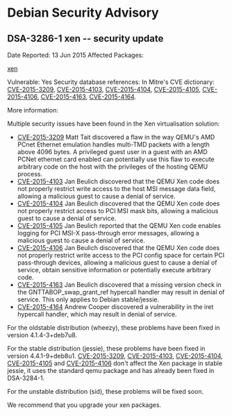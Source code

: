
Debian Security Advisory
========================


DSA-3286-1 xen -- security update
---------------------------------



Date Reported:
13 Jun 2015
Affected Packages:

[xen](https://packages.debian.org/src:xen)

Vulnerable:
Yes
Security database references:
In Mitre's CVE dictionary: [CVE-2015-3209](https://security-tracker.debian.org/tracker/CVE-2015-3209), [CVE-2015-4103](https://security-tracker.debian.org/tracker/CVE-2015-4103), [CVE-2015-4104](https://security-tracker.debian.org/tracker/CVE-2015-4104), [CVE-2015-4105](https://security-tracker.debian.org/tracker/CVE-2015-4105), [CVE-2015-4106](https://security-tracker.debian.org/tracker/CVE-2015-4106), [CVE-2015-4163](https://security-tracker.debian.org/tracker/CVE-2015-4163), [CVE-2015-4164](https://security-tracker.debian.org/tracker/CVE-2015-4164).  

More information:

Multiple security issues have been found in the Xen virtualisation
solution:


* [CVE-2015-3209](https://security-tracker.debian.org/tracker/CVE-2015-3209)
Matt Tait discovered a flaw in the way QEMU's AMD PCnet Ethernet
 emulation handles multi-TMD packets with a length above 4096 bytes.
 A privileged guest user in a guest with an AMD PCNet ethernet card
 enabled can potentially use this flaw to execute arbitrary code on
 the host with the privileges of the hosting QEMU process.
* [CVE-2015-4103](https://security-tracker.debian.org/tracker/CVE-2015-4103)
Jan Beulich discovered that the QEMU Xen code does not properly
 restrict write access to the host MSI message data field, allowing
 a malicious guest to cause a denial of service.
* [CVE-2015-4104](https://security-tracker.debian.org/tracker/CVE-2015-4104)
Jan Beulich discovered that the QEMU Xen code does not properly
 restrict access to PCI MSI mask bits, allowing a malicious guest to
 cause a denial of service.
* [CVE-2015-4105](https://security-tracker.debian.org/tracker/CVE-2015-4105)
Jan Beulich reported that the QEMU Xen code enables logging for PCI
 MSI-X pass-through error messages, allowing a malicious guest to
 cause a denial of service.
* [CVE-2015-4106](https://security-tracker.debian.org/tracker/CVE-2015-4106)
Jan Beulich discovered that the QEMU Xen code does not properly restrict
 write access to the PCI config space for certain PCI pass-through devices,
 allowing a malicious guest to cause a denial of service, obtain sensitive
 information or potentially execute arbitrary code.
* [CVE-2015-4163](https://security-tracker.debian.org/tracker/CVE-2015-4163)
Jan Beulich discovered that a missing version check in the
 GNTTABOP\_swap\_grant\_ref hypercall handler may result in denial of service.
 This only applies to Debian stable/jessie.
* [CVE-2015-4164](https://security-tracker.debian.org/tracker/CVE-2015-4164)
Andrew Cooper discovered a vulnerability in the iret hypercall handler,
 which may result in denial of service.


For the oldstable distribution (wheezy), these problems have been fixed
in version 4.1.4-3+deb7u8. 


For the stable distribution (jessie), these problems have been fixed in
version 4.4.1-9+deb8u1. [CVE-2015-3209](https://security-tracker.debian.org/tracker/CVE-2015-3209), [CVE-2015-4103](https://security-tracker.debian.org/tracker/CVE-2015-4103), [CVE-2015-4104](https://security-tracker.debian.org/tracker/CVE-2015-4104),
[CVE-2015-4105](https://security-tracker.debian.org/tracker/CVE-2015-4105) and [CVE-2015-4106](https://security-tracker.debian.org/tracker/CVE-2015-4106) don't affect the Xen package in stable
jessie, it uses the standard qemu package and has already been fixed in
DSA-3284-1.


For the unstable distribution (sid), these problems will be fixed soon.


We recommend that you upgrade your xen packages.





